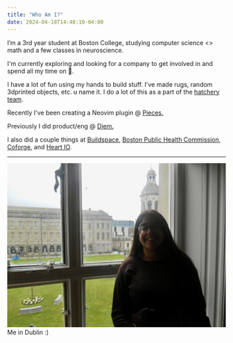 ```yaml
---
title: "Who Am I?"
date: 2024-04-18T14:48:10-04:00
---
```

I’m a 3rd year student at Boston College, studying computer science <> math and a few classes in neuroscience.

I'm currently exploring and looking for a company to get involved in and spend all my time on 🦤.

I have a lot of fun using my hands to build stuff. I've made rugs, random 3dprinted objects, etc. u name it. I do a lot of this as a part of the [hatchery team](https://design-innovation.bc.edu/makerspaces/).

Recently I've been creating a Neovim plugin @ [Pieces.](https://pieces.app/)

Previously I did product/eng @ [Diem.](https://www.askdiem.com/)

I also did a couple things at [Buildspace](https://buildspace.so/), [Boston Public Health Commission](https://www.boston.gov/government/cabinets/boston-public-health-commission), [Coforge](https://www.coforge.com/), and [Heart IO](https://www.heartio.ai/).

---
![me](/public/images/DSCN0294.JPG)
Me in Dublin :)
